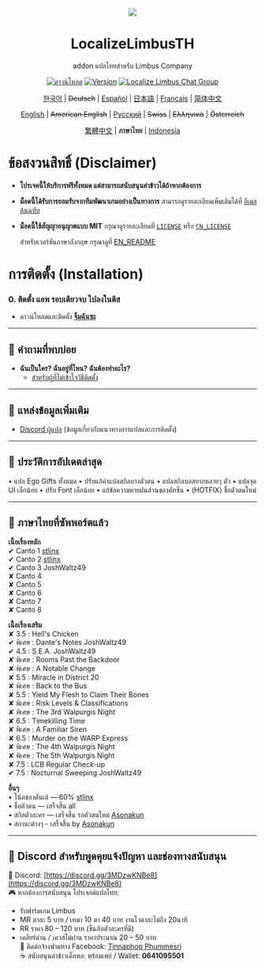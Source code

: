 <div align="center">
<a href="https://github.com/stlinx/LocalizeLimbusTH">
   <img src="https://avatars.githubusercontent.com/u/129521269" />
</a>

# LocalizeLimbusTH
addon แปลไทยสำหรับ Limbus Company

[![ดาวน์โหลด](https://img.shields.io/github/downloads/stlinx/LocalizeLimbusTH/total.svg?label=ดาวน์โหลด)](../../releases)
[![Version](https://img.shields.io/github/release/LocalizeLimbusCompany/LocalizeLimbusCompany.svg?label=最新版)](../../releases/latest)
[![Localize Limbus Chat Group](https://img.shields.io/badge/加入-QQ频道-blue?logo=tencent-qq)](https://pd.qq.com/s/fpzhrgdwo)

[한국어](https://limbuscompany.kr) | ~~Deutsch~~ | [Español](https://github.com/Dreams-Office/LimbusCompanySpanishTranslationTeam) | [日本語](https://limbuscompany.kr) | [Français](https://github.com/Eden-Office/LimbusCompanyBusFR) | [简体中文](https://github.com/LocalizeLimbusCompany/LocalizeLimbusCompany)

[English](./.github/EN_README.md) | ~~American English~~ | [Русский](https://github.com/Crescent-Corporation/LimbusCompanyBusRUS) | ~~Swiss~~ | ~~Ελληνικά~~ | ~~Österreich~~

[繁體中文](https://github.com/SmallYuanSY/LocalizeLimbusCompany) | **ภาษาไทย**  | [Indonesia](https://github.com/ArtefactX1/LocalizeLimbusID)
</div>

# ข้อสงวนสิทธิ์ (Disclaimer)
- **โปรเจคนี้ให้บริการฟรีทั้งหมด  แต่สามารถสนับสนุนค่าข้าวได้ถ้าหากต้องการ**  
- **ม็อดนี้ได้รับการยอมรับจากทีมพัฒนาเกมอย่างเป็นทางการ** สามารถดูรายละเอียดเพิ่มเติมได้ที่ [อีเมลต้นฉบับ](https://www.zeroasso.top/docs/community/minutes/firstContact/)  
- **ม็อดนี้ใช้สัญญาอนุญาตแบบ MIT** กรุณาดูรายละเอียดที่ [`LICENSE`](./LICENSE) หรือ [`CN_LICENSE`](./.github/CN_LICENSE)  

   สำหรับเวอร์ชันภาษาอังกฤษ กรุณาดูที่ [EN_README](./.github/EN_README.md)


#  การติดตั้ง (Installation)

### **0. ติดตั้ง แอพ รอบเดียวจบ ไปลงในดิส**
   - ดาวน์โหลดและติดตั้ง [**จิ้มฉันซะ**](https://discord.gg/6H9SHXNGjD)



---

## **📌 คำถามที่พบบ่อย**
- **ฉันเป็นใคร? ฉันอยู่ที่ไหน? ฉันต้องทำอะไร?**  
   - [สำหรับผู้ที่ไม่เข้าใจวิธีติดตั้ง](https://www.youtube.com/watch?v=5yt-hcEvPCU&t=1s)  

---

## **📌 แหล่งข้อมูลเพิ่มเติม**
- [Discord ผู้แปล](https://discord.gg/3MDzwKNBe8) (ข้อมูลเกี่ยวกับแนวทางการแปลและการติดตั้ง)  

---
## 📝 ประวัติการอัปเดตล่าสุด

• แปล Ego Gifts ทั้งหมด
• ปรับแก้คำแปลสกิลบางตัวตน
• แปลสกิลบอสยากหลายๆ ตัว
• แปลจุด UI เล็กน้อย
• ปรับ Font เล็กน้อย
• แก้ข้อความหายฝนส่วนของคัทซีน
• (HOTFIX) ชื่อตัวตนใหม่

---

## 📘 ภาษาไทยที่ซัพพอร์ตแล้ว

**เนื้อเรื่องหลัก**  
✔ Canto 1  [stlinx](https://www.facebook.com/jjet.smile)  
✔ Canto 2  [stlinx](https://www.facebook.com/jjet.smile)  
✔ Canto 3  JoshWaltz49  
✘ Canto 4  
✘ Canto 5  
✘ Canto 6  
✘ Canto 7  
✘ Canto 8  

**เนื้อเรื่องเสริม**  
✘ 3.5 : Hell's Chicken  
✔ พิเศษ : Dante's Notes  JoshWaltz49  
✔ 4.5 : S.E.A.  JoshWaltz49  
✘ พิเศษ : Rooms Past the Backdoor  
✘ พิเศษ : A Notable Change  
✘ 5.5 : Miracle in District 20  
✘ พิเศษ : Back to the Bus  
✘ 5.5 : Yield My Flesh to Claim Their Bones  
✘ พิเศษ : Risk Levels & Classifications  
✘ พิเศษ : The 3rd Walpurgis Night  
✘ 6.5 : Timekilling Time  
✘ พิเศษ : A Familiar Siren  
✘ 6.5 : Murder on the WARP Express  
✘ พิเศษ : The 4th Walpurgis Night  
✘ พิเศษ : The 5th Walpurgis Night  
✘ 7.5 : LCB Regular Check-up  
✔ 7.5 : Nocturnal Sweeping  JoshWaltz49  

**อื่นๆ**  
• โน้ตของดันเต้ — 60%  [stlinx](https://www.facebook.com/jjet.smile)  
• ชื่อตัวตน — เสร็จสิ้น  all  
• สกิลตัวละคร — เสร็จสิ้น รอตัวตนใหม่ [Asonakun](https://www.facebook.com/share/195Qv39ccg/)  
• สถานะต่างๆ - เสร็จสิ้น by [Asonakun](https://www.facebook.com/share/195Qv39ccg/)  

---

## 💬 Discord สำหรับพูดคุยแจ้งปัญหา และช่องทางสนับสนุน

🎯 Discord: [https://discord.gg/3MDzwKNBe8](https://discord.gg/3MDzwKNBe8)  
🎮 หากต้องการสนับสนุน โปรเจกต์แปลไทย:  
- รับฟาร์มเกม Limbus  
- MR ตาละ 5 บาท / เหมา 10 ตา 40 บาท  งานไวตาละไม่ถึง 20นาที
- RR ราคา 80 – 120 บาท (ขึ้นกับตัวละครที่มี)  
- เคลียร์ด่าน / เควสไม่ผ่าน ราคาประมาณ 20 – 50 บาท  
📩 ติดต่อจ้างฟามทาง Facebook: [Tinnaphop Phummesri](https://www.facebook.com/jjet.smile)  
☕ สนับสนุนค่าข้าวเด็กหอ: พร้อมเพย์ / Wallet: **0641095501**

